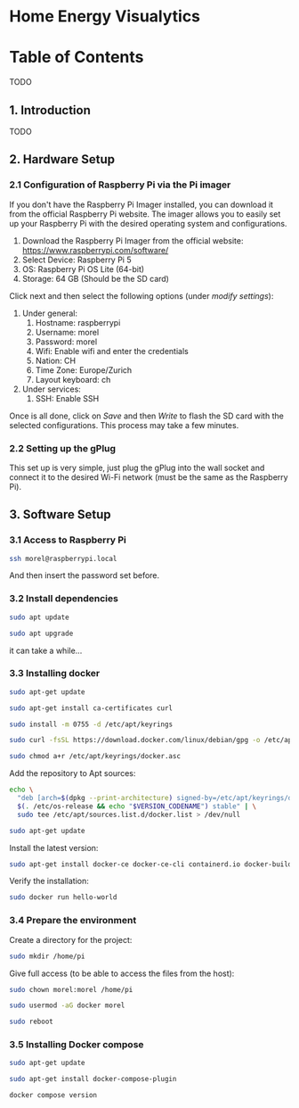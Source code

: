 # Home Energy Visualytics

# Table of Contents
TODO

## 1. Introduction
TODO

## 2. Hardware Setup
### 2.1 Configuration of Raspberry Pi via the Pi imager
If you don't have the Raspberry Pi Imager installed, you can download it from the official Raspberry Pi website. The imager allows you to easily set up your Raspberry Pi with the desired operating system and configurations.
1. Download the Raspberry Pi Imager from the official website: https://www.raspberrypi.com/software/
1. Select Device: Raspberry Pi 5
1. OS: Raspberry Pi OS Lite (64-bit)
1. Storage: 64 GB (Should be the SD card)

Click next and then select the following options (under _modify settings_):
1. Under general: 
	1. Hostname: raspberrypi
    1. Username: morel
    1. Password: morel
    1. Wifi: Enable wifi and enter the credentials
    1. Nation: CH
    1. Time Zone: Europe/Zurich
	1. Layout keyboard: ch
1. Under services:
   1. SSH: Enable SSH

Once is all done, click on _Save_ and then _Write_ to flash the SD card with the selected configurations. This process may take a few minutes.

### 2.2 Setting up the gPlug
This set up is very simple, just plug the gPlug into the wall socket and connect it to the desired Wi-Fi network (must be the same as the Raspberry Pi).

## 3. Software Setup
### 3.1 Access to Raspberry Pi
```bash
ssh morel@raspberrypi.local
```
And then insert the password set before.

### 3.2 Install dependencies
```bash
sudo apt update
```
```bash
sudo apt upgrade
```

it can take a while...

### 3.3 Installing docker
```bash
sudo apt-get update
```
```bash
sudo apt-get install ca-certificates curl
```
```bash
sudo install -m 0755 -d /etc/apt/keyrings
```
```bash
sudo curl -fsSL https://download.docker.com/linux/debian/gpg -o /etc/apt/keyrings/docker.asc
```
```bash
sudo chmod a+r /etc/apt/keyrings/docker.asc
```
Add the repository to Apt sources:
```bash
echo \
  "deb [arch=$(dpkg --print-architecture) signed-by=/etc/apt/keyrings/docker.asc] https://download.docker.com/linux/debian \
  $(. /etc/os-release && echo "$VERSION_CODENAME") stable" | \
  sudo tee /etc/apt/sources.list.d/docker.list > /dev/null
```
```bash
sudo apt-get update
```
Install the latest version:
```bash
sudo apt-get install docker-ce docker-ce-cli containerd.io docker-buildx-plugin docker-compose-plugin
```
Verify the installation:
```bash
sudo docker run hello-world
```

### 3.4 Prepare the environment
Create a directory for the project:
```bash
sudo mkdir /home/pi
```

Give full access (to be able to access the files from the host):
```bash
sudo chown morel:morel /home/pi
```
```bash
sudo usermod -aG docker morel
```
```bash
sudo reboot
```

### 3.5 Installing Docker compose
```bash
sudo apt-get update
```
```bash
sudo apt-get install docker-compose-plugin
```
```bash
docker compose version
```
